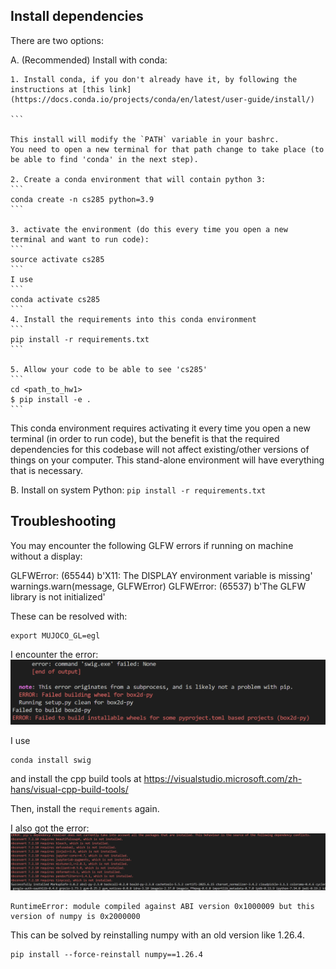 ## Install dependencies

There are two options:

A. (Recommended) Install with conda:

	1. Install conda, if you don't already have it, by following the instructions at [this link](https://docs.conda.io/projects/conda/en/latest/user-guide/install/)

	```

	This install will modify the `PATH` variable in your bashrc.
	You need to open a new terminal for that path change to take place (to be able to find 'conda' in the next step).

	2. Create a conda environment that will contain python 3:
	```
	conda create -n cs285 python=3.9
	```

	3. activate the environment (do this every time you open a new terminal and want to run code):
	```
	source activate cs285
	```
	I use
	```
	conda activate cs285
	```
	4. Install the requirements into this conda environment
	```
	pip install -r requirements.txt
	```

	5. Allow your code to be able to see 'cs285'
	```
	cd <path_to_hw1>
	$ pip install -e .
	```

This conda environment requires activating it every time you open a new terminal (in order to run code), but the benefit is that the required dependencies for this codebase will not affect existing/other versions of things on your computer. This stand-alone environment will have everything that is necessary.


B. Install on system Python:
	```
	pip install -r requirements.txt
	```

## Troubleshooting 

You may encounter the following GLFW errors if running on machine without a display:

GLFWError: (65544) b'X11: The DISPLAY environment variable is missing'
  warnings.warn(message, GLFWError)
GLFWError: (65537) b'The GLFW library is not initialized'

These can be resolved with:
```
export MUJOCO_GL=egl
```

I encounter the error:
![alt text](image.png)

I use 
```
conda install swig
```
and install the cpp build tools at
https://visualstudio.microsoft.com/zh-hans/visual-cpp-build-tools/

Then, install the `requirements` again.

I also got the error:
![alt text](image-1.png)

```
RuntimeError: module compiled against ABI version 0x1000009 but this version of numpy is 0x2000000
```

This can be solved by reinstalling numpy with an old version like 1.26.4.
```
pip install --force-reinstall numpy==1.26.4
```
